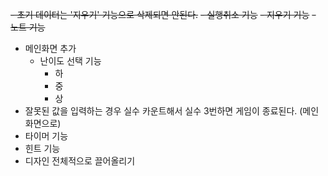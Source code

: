 ~~- 초기 데이터는 '지우기' 기능으로 삭제되면 안된다.~~
~~- 실행취소 기능~~
~~- 지우기 기능~~
~~- 노트 기능~~

- 메인화면 추가
  - 난이도 선택 기능
    - 하
    - 중
    - 상
- 잘못된 값을 입력하는 경우 실수 카운트해서 실수 3번하면 게임이 종료된다. (메인화면으로)
- 타이머 기능
- 힌트 기능
- 디자인 전체적으로 끌어올리기